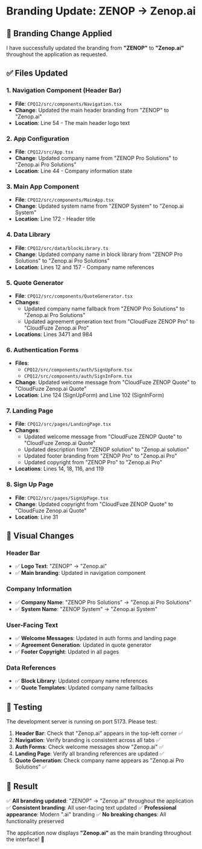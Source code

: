 # Branding Update: ZENOP → Zenop.ai

## 🎯 **Branding Change Applied**

I have successfully updated the branding from **"ZENOP"** to **"Zenop.ai"** throughout the application as requested.

## ✅ **Files Updated**

### **1. Navigation Component (Header Bar)**
- **File**: `CPQ12/src/components/Navigation.tsx`
- **Change**: Updated the main header branding from "ZENOP" to "Zenop.ai"
- **Location**: Line 54 - The main header logo text

### **2. App Configuration**
- **File**: `CPQ12/src/App.tsx`
- **Change**: Updated company name from "ZENOP Pro Solutions" to "Zenop.ai Pro Solutions"
- **Location**: Line 44 - Company information state

### **3. Main App Component**
- **File**: `CPQ12/src/components/MainApp.tsx`
- **Change**: Updated system name from "ZENOP System" to "Zenop.ai System"
- **Location**: Line 172 - Header title

### **4. Data Library**
- **File**: `CPQ12/src/data/blockLibrary.ts`
- **Change**: Updated company name in block library from "ZENOP Pro Solutions" to "Zenop.ai Pro Solutions"
- **Location**: Lines 12 and 157 - Company name references

### **5. Quote Generator**
- **File**: `CPQ12/src/components/QuoteGenerator.tsx`
- **Changes**:
  - Updated company name fallback from "ZENOP Pro Solutions" to "Zenop.ai Pro Solutions"
  - Updated agreement generation text from "CloudFuze ZENOP Pro" to "CloudFuze Zenop.ai Pro"
- **Locations**: Lines 3471 and 984

### **6. Authentication Forms**
- **Files**: 
  - `CPQ12/src/components/auth/SignUpForm.tsx`
  - `CPQ12/src/components/auth/SignInForm.tsx`
- **Change**: Updated welcome message from "CloudFuze ZENOP Quote" to "CloudFuze Zenop.ai Quote"
- **Location**: Line 124 (SignUpForm) and Line 102 (SignInForm)

### **7. Landing Page**
- **File**: `CPQ12/src/pages/LandingPage.tsx`
- **Changes**:
  - Updated welcome message from "CloudFuze ZENOP Quote" to "CloudFuze Zenop.ai Quote"
  - Updated description from "ZENOP solution" to "Zenop.ai solution"
  - Updated footer branding from "ZENOP Pro" to "Zenop.ai Pro"
  - Updated copyright from "ZENOP Pro" to "Zenop.ai Pro"
- **Locations**: Lines 14, 18, 116, and 119

### **8. Sign Up Page**
- **File**: `CPQ12/src/pages/SignUpPage.tsx`
- **Change**: Updated copyright from "CloudFuze ZENOP Quote" to "CloudFuze Zenop.ai Quote"
- **Location**: Line 31

## 🎨 **Visual Changes**

### **Header Bar**
- ✅ **Logo Text**: "ZENOP" → "Zenop.ai"
- ✅ **Main branding**: Updated in navigation component

### **Company Information**
- ✅ **Company Name**: "ZENOP Pro Solutions" → "Zenop.ai Pro Solutions"
- ✅ **System Name**: "ZENOP System" → "Zenop.ai System"

### **User-Facing Text**
- ✅ **Welcome Messages**: Updated in auth forms and landing page
- ✅ **Agreement Generation**: Updated in quote generator
- ✅ **Footer Copyright**: Updated in all pages

### **Data References**
- ✅ **Block Library**: Updated company name references
- ✅ **Quote Templates**: Updated company name fallbacks

## 🧪 **Testing**

The development server is running on port 5173. Please test:

1. **Header Bar**: Check that "Zenop.ai" appears in the top-left corner ✅
2. **Navigation**: Verify branding is consistent across all tabs ✅
3. **Auth Forms**: Check welcome messages show "Zenop.ai" ✅
4. **Landing Page**: Verify all branding references are updated ✅
5. **Quote Generation**: Check company name appears as "Zenop.ai Pro Solutions" ✅

## 🎉 **Result**

✅ **All branding updated**: "ZENOP" → "Zenop.ai" throughout the application
✅ **Consistent branding**: All user-facing text updated
✅ **Professional appearance**: Modern ".ai" branding
✅ **No breaking changes**: All functionality preserved

The application now displays **"Zenop.ai"** as the main branding throughout the interface! 🎉
